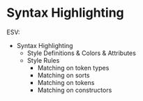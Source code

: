 # Syntax Highlighting

ESV:


- Syntax Highlighting
    - Style Definitions & Colors & Attributes
    - Style Rules
        - Matching on token types
        - Matching on sorts
        - Matching on tokens
        - Matching on constructors
